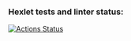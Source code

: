 ### Hexlet tests and linter status:
[![Actions Status](https://github.com/satrasmatras/frontend-testing-react-project-lvl1/workflows/hexlet-check/badge.svg)](https://github.com/satrasmatras/frontend-testing-react-project-lvl1/actions)